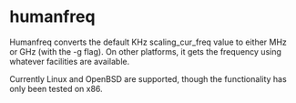 # humanfreq
Humanfreq converts the default KHz scaling_cur_freq value to either MHz or GHz (with the -g flag). On other platforms, it gets the frequency using whatever facilities are available.

Currently Linux and OpenBSD are supported, though the functionality has only been tested on x86.
